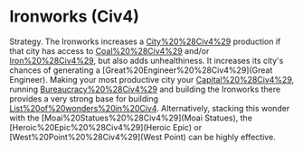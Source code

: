 # Ironworks (Civ4)

Strategy.
The Ironworks increases a [City%20%28Civ4%29](city's) production if that city has access to [Coal%20%28Civ4%29](Coal) and/or [Iron%20%28Civ4%29](Iron), but also adds unhealthiness. It increases its city's chances of generating a [Great%20Engineer%20%28Civ4%29](Great Engineer).
Making your most productive city your [Capital%20%28Civ4%29](capital), running [Bureaucracy%20%28Civ4%29](Bureaucracy) and building the Ironworks there provides a very strong base for building [List%20of%20wonders%20in%20Civ4](wonders). Alternatively, stacking this wonder with the [Moai%20Statues%20%28Civ4%29](Moai Statues), the [Heroic%20Epic%20%28Civ4%29](Heroic Epic) or [West%20Point%20%28Civ4%29](West Point) can be highly effective.